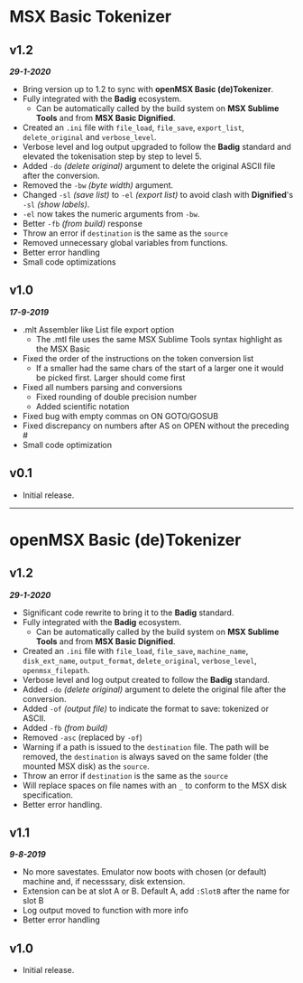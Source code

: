 # MSX Basic Tokenizer  
  
## **v1.2**  
***29-1-2020***  
- Bring version up to 1.2 to sync with **openMSX Basic (de)Tokenizer**.  
- Fully integrated with the **Badig**  ecosystem.  
	- Can be automatically called by the build system on **MSX Sublime Tools** and from **MSX Basic Dignified**.  
- Created an `.ini` file with `file_load`, `file_save`, `export_list`, `delete_original` and `verbose_level`.  
- Verbose level and log output upgraded to follow the **Badig** standard and elevated the tokenisation step by step to level 5.  
- Added `-do` *(delete original)* argument to delete the original ASCII file after the conversion.  
- Removed the `-bw` *(byte width)* argument.  
- Changed `-sl` *(save list)* to `-el` *(export list)* to avoid clash with **Dignified**'s `-sl` *(show labels)*.  
- `-el` now takes the numeric arguments from `-bw`.  
- Better `-fb` *(from build)* response  
- Throw an error if `destination` is the same as the `source`  
- Removed unnecessary global variables from functions.  
- Better error handling  
- Small code optimizations  
  
## **v1.0**  
***17-9-2019***  
- .mlt Assembler like List file export option  
	- The .mtl file uses the same MSX Sublime Tools syntax highlight as the MSX Basic  
- Fixed the order of the instructions on the token conversion list  
	- If a smaller had the same chars of the start of a larger one it would be picked first. Larger should come first  
- Fixed all numbers parsing and conversions  
	- Fixed rounding of double precision number  
	- Added scientific notation  
- Fixed bug with empty commas on ON GOTO/GOSUB  
- Fixed discrepancy on numbers after AS on OPEN without the preceding #  
- Small code optimization  
  
## **v0.1**  
- Initial release.  
  
---  
  
# openMSX Basic (de)Tokenizer  
  
## **v1.2**  
***29-1-2020***  
- Significant code rewrite to bring it to the **Badig** standard.  
- Fully integrated with the **Badig**  ecosystem.  
	- Can be automatically called by the build system on **MSX Sublime Tools** and from **MSX Basic Dignified**.  
- Created an `.ini` file with `file_load`, `file_save`, `machine_name`, `disk_ext_name`, `output_format`, `delete_original`, `verbose_level`, `openmsx_filepath`.  
- Verbose level and log output created to follow the **Badig** standard.  
- Added `-do` *(delete original)* argument to delete the original file after the conversion.  
- Added `-of` *(output file)* to indicate the format to save: tokenized or ASCII.  
- Added `-fb` *(from build)*  
- Removed `-asc` (replaced by `-of`)  
- Warning if a path is issued to the `destination` file. The path will be removed, the `destination` is always saved on the same folder (the mounted MSX disk) as the `source`.  
- Throw an error if `destination` is the same as the `source`  
- Will replace spaces on file names with an `_` to conform to the MSX disk specification.  
- Better error handling.  
  
## **v1.1**  
***9-8-2019***  
- No more savestates. Emulator now boots with chosen (or default) machine and, if necesssary, disk extension.  
- Extension can be at slot A or B. Default A, add `:SlotB` after the name for slot B  
- Log output moved to function with more info  
- Better error handling  
  
## **v1.0**  
- Initial release.  
